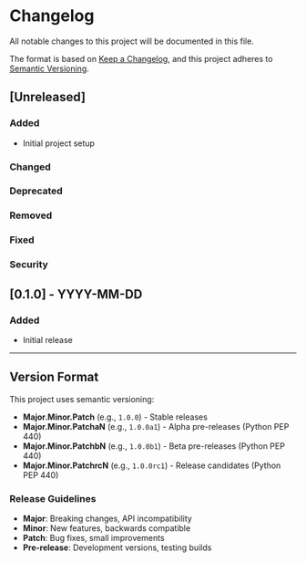 # Changelog

All notable changes to this project will be documented in this file.

The format is based on [Keep a Changelog](https://keepachangelog.com/en/1.0.0/),
and this project adheres to [Semantic Versioning](https://semver.org/spec/v2.0.0.html).

## [Unreleased]

### Added
- Initial project setup

### Changed

### Deprecated

### Removed

### Fixed

### Security

## [0.1.0] - YYYY-MM-DD

### Added
- Initial release

---

## Version Format

This project uses semantic versioning:

- **Major.Minor.Patch** (e.g., `1.0.0`) - Stable releases
- **Major.Minor.PatchaN** (e.g., `1.0.0a1`) - Alpha pre-releases (Python PEP 440)
- **Major.Minor.PatchbN** (e.g., `1.0.0b1`) - Beta pre-releases (Python PEP 440)
- **Major.Minor.PatchrcN** (e.g., `1.0.0rc1`) - Release candidates (Python PEP 440)

### Release Guidelines

- **Major**: Breaking changes, API incompatibility
- **Minor**: New features, backwards compatible
- **Patch**: Bug fixes, small improvements
- **Pre-release**: Development versions, testing builds
